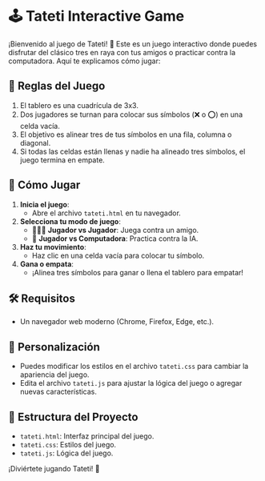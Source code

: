 # 🕹️ Tateti Interactive Game

¡Bienvenido al juego de Tateti! 🎉 Este es un juego interactivo donde puedes disfrutar del clásico tres en raya con tus amigos o practicar contra la computadora. Aquí te explicamos cómo jugar:

## 📜 Reglas del Juego
1. El tablero es una cuadrícula de 3x3.
2. Dos jugadores se turnan para colocar sus símbolos (❌ o ⭕) en una celda vacía.
3. El objetivo es alinear tres de tus símbolos en una fila, columna o diagonal.
4. Si todas las celdas están llenas y nadie ha alineado tres símbolos, el juego termina en empate.

## 🚀 Cómo Jugar
1. **Inicia el juego**:
   - Abre el archivo `tateti.html` en tu navegador.
2. **Selecciona tu modo de juego**:
   - 🧑‍🤝‍🧑 **Jugador vs Jugador**: Juega contra un amigo.
   - 🤖 **Jugador vs Computadora**: Practica contra la IA.
3. **Haz tu movimiento**:
   - Haz clic en una celda vacía para colocar tu símbolo.
4. **Gana o empata**:
   - ¡Alinea tres símbolos para ganar o llena el tablero para empatar!

## 🛠️ Requisitos
- Un navegador web moderno (Chrome, Firefox, Edge, etc.).

## 🎨 Personalización
- Puedes modificar los estilos en el archivo `tateti.css` para cambiar la apariencia del juego.
- Edita el archivo `tateti.js` para ajustar la lógica del juego o agregar nuevas características.

## 📂 Estructura del Proyecto
- `tateti.html`: Interfaz principal del juego.
- `tateti.css`: Estilos del juego.
- `tateti.js`: Lógica del juego.

¡Diviértete jugando Tateti! 🥳
